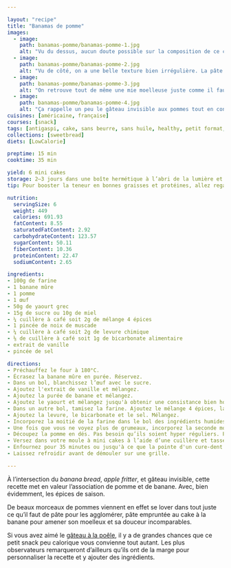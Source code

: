 ```yaml
---

layout: "recipe"
title: "Banamas de pomme"
images:
  - image:
    path: banamas-pomme/banamas-pomme-1.jpg
    alt: "Vu du dessus, aucun doute possible sur la composition de ce cake. C’est un amas de morceaux de pomme."
  - image:
    path: banamas-pomme/banamas-pomme-2.jpg
    alt: "Vu de côté, on a une belle texture bien irrégulière. La pâte ne fait qu’agglomérer les morceau de pomme. Une croûte s’est formée, certes, mais la pâte ne sert que de glue ou presque."
  - image:
    path: banamas-pomme/banamas-pomme-3.jpg
    alt: "On retrouve tout de même une mie moelleuse juste comme il faut, mais elle ne sert que de coussin aux morceaux de pomme bien fondants."
  - image:
    path: banamas-pomme/banamas-pomme-4.jpg
    alt: "Ça rappelle un peu le gâteau invisible aux pommes tout en conservant l’attrait du banana bread."
cuisines: [américaine, française]
courses: [snack]
tags: [antigaspi, cake, sans beurre, sans huile, healthy, petit format, automne, hiver]
collections: [sweetbread]
diets: [LowCalorie]

preptime: 15 min
cooktime: 35 min

yield: 6 mini cakes
storage: 2–3 jours dans une boîte hermétique à l’abri de la lumière et de la chaleur. 5 jours au frigo. 2 mois au congélateur.
tip: Pour booster la teneur en bonnes graisses et protéines, allez regarder du côté des noix voire même de leur farine.

nutrition:
  servingSize: 6
  weight: 449
  calories: 691.93
  fatContent: 8.55
  saturatedFatContent: 2.92
  carbohydrateContent: 123.57
  sugarContent: 50.11
  fiberContent: 10.36
  proteinContent: 22.47
  sodiumContent: 2.65

ingredients:
- 100g de farine
- 1 banane mûre
- 1 pomme
- 1 œuf
- 50g de yaourt grec
- 15g de sucre ou 10g de miel
- ¼ cuillère à café soit 2g de mélange 4 épices
- 1 pincée de noix de muscade
- ¼ cuillère à café soit 2g de levure chimique
- ⅛ de cuillère à café soit 1g de bicarbonate alimentaire
- extrait de vanille
- pincée de sel

directions:
- Préchauffez le four à 180°C.
- Écrasez la banane mûre en purée. Réservez.
- Dans un bol, blanchissez l’œuf avec le sucre.
- Ajoutez l'extrait de vanille et mélangez. 
- Ajoutez la purée de banane et mélangez.
- Ajoutez le yaourt et mélangez jusqu'à obtenir une consistance bien homogène.
- Dans un autre bol, tamisez la farine. Ajoutez le mélange 4 épices, la muscade, et mélangez.
- Ajoutez la levure, le bicarbonate et le sel. Mélangez. 
- Incorporez la moitié de la farine dans le bol des ingrédients humides à la maryse. 
- Une fois que vous ne voyez plus de grumeaux, incorporez la seconde moitié.
- Découpez la pomme en dés. Pas besoin qu’ils soient hyper réguliers. Puis incorporez-les à la pâte à l’aide d’une maryse.
- Versez dans votre moule à mini cakes à l’aide d’une cuillère et tassez bien.
- Enfournez pour 35 minutes ou jusqu'à ce que la pointe d'un cure-dent ressorte sèche. 
- Laissez refroidir avant de démouler sur une grille.

---
```


À l’intersection du <i lang="en">banana bread</i>, <i lang="en">apple fritter</i>, et gâteau invisible, cette recette met en valeur l’association de pomme et de banane. Avec, bien évidemment, les épices de saison.

De beaux morceaux de pommes viennent en effet se lover dans tout juste ce qu’il faut de pâte pour les agglomérer, pâte empruntée au cake à la banane pour amener son moelleux et sa douceur incomparables.

Si vous avez aimé le [gâteau à la poêle](gateau-poele.html), il y a de grandes chances que ce petit snack peu calorique vous convienne tout autant. Les plus observateurs remarqueront d’ailleurs qu’ils ont de la marge pour personnaliser la recette et y ajouter des ingrédients.